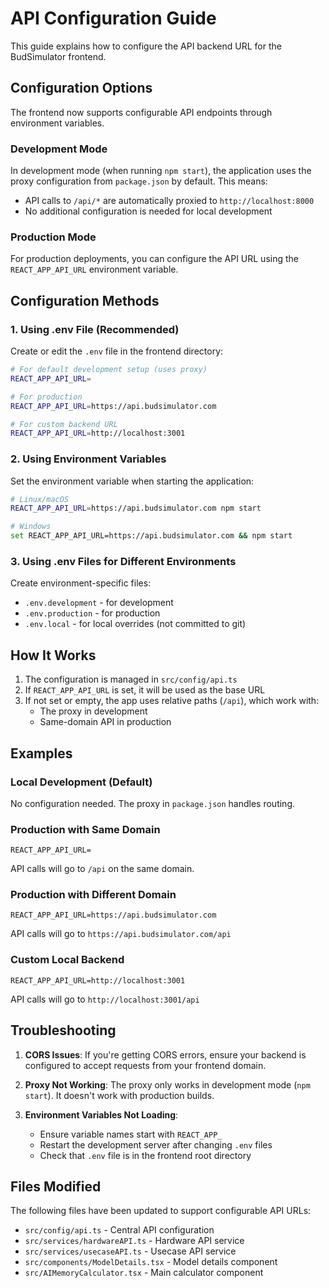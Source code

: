 # API Configuration Guide

This guide explains how to configure the API backend URL for the BudSimulator frontend.

## Configuration Options

The frontend now supports configurable API endpoints through environment variables.

### Development Mode

In development mode (when running `npm start`), the application uses the proxy configuration from `package.json` by default. This means:
- API calls to `/api/*` are automatically proxied to `http://localhost:8000`
- No additional configuration is needed for local development

### Production Mode

For production deployments, you can configure the API URL using the `REACT_APP_API_URL` environment variable.

## Configuration Methods

### 1. Using .env File (Recommended)

Create or edit the `.env` file in the frontend directory:

```bash
# For default development setup (uses proxy)
REACT_APP_API_URL=

# For production
REACT_APP_API_URL=https://api.budsimulator.com

# For custom backend URL
REACT_APP_API_URL=http://localhost:3001
```

### 2. Using Environment Variables

Set the environment variable when starting the application:

```bash
# Linux/macOS
REACT_APP_API_URL=https://api.budsimulator.com npm start

# Windows
set REACT_APP_API_URL=https://api.budsimulator.com && npm start
```

### 3. Using .env Files for Different Environments

Create environment-specific files:
- `.env.development` - for development
- `.env.production` - for production
- `.env.local` - for local overrides (not committed to git)

## How It Works

1. The configuration is managed in `src/config/api.ts`
2. If `REACT_APP_API_URL` is set, it will be used as the base URL
3. If not set or empty, the app uses relative paths (`/api`), which work with:
   - The proxy in development
   - Same-domain API in production

## Examples

### Local Development (Default)
No configuration needed. The proxy in `package.json` handles routing.

### Production with Same Domain
```
REACT_APP_API_URL=
```
API calls will go to `/api` on the same domain.

### Production with Different Domain
```
REACT_APP_API_URL=https://api.budsimulator.com
```
API calls will go to `https://api.budsimulator.com/api`

### Custom Local Backend
```
REACT_APP_API_URL=http://localhost:3001
```
API calls will go to `http://localhost:3001/api`

## Troubleshooting

1. **CORS Issues**: If you're getting CORS errors, ensure your backend is configured to accept requests from your frontend domain.

2. **Proxy Not Working**: The proxy only works in development mode (`npm start`). It doesn't work with production builds.

3. **Environment Variables Not Loading**: 
   - Ensure variable names start with `REACT_APP_`
   - Restart the development server after changing `.env` files
   - Check that `.env` file is in the frontend root directory

## Files Modified

The following files have been updated to support configurable API URLs:
- `src/config/api.ts` - Central API configuration
- `src/services/hardwareAPI.ts` - Hardware API service
- `src/services/usecaseAPI.ts` - Usecase API service
- `src/components/ModelDetails.tsx` - Model details component
- `src/AIMemoryCalculator.tsx` - Main calculator component